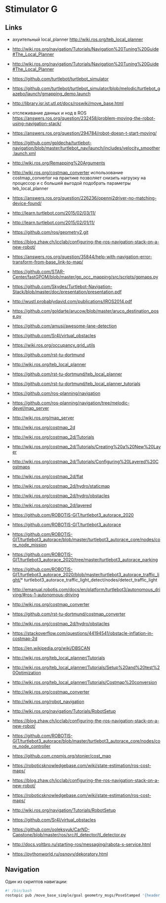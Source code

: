 # Stimulator G

## Links

* ахуительный local_planner http://wiki.ros.org/teb_local_planner
* http://wiki.ros.org/navigation/Tutorials/Navigation%20Tuning%20Guide#The_Local_Planner
* http://wiki.ros.org/navigation/Tutorials/Navigation%20Tuning%20Guide#The_Local_Planner
* https://github.com/turtlebot/turtlebot_simulator
* https://github.com/turtlebot/turtlebot_simulator/blob/melodic/turtlebot_gazebo/launch/gmapping_demo.launch
* http://library.isr.ist.utl.pt/docs/roswiki/move_base.html
* отслеживание данных и нод в ROS https://answers.ros.org/question/232458/problem-moving-the-robot-using-navigation-stack/
* https://answers.ros.org/question/294784/robot-doesn-t-start-moving/
* https://github.com/gpldecha/turtlebot-navigation/blob/master/turtlebot_nav/launch/includes/velocity_smoother.launch.xml
* http://wiki.ros.org/Remapping%20Arguments
* http://wiki.ros.org/costmap_converter использование costmap_convertor на практике позволяет снизить нагрузку на процессор и с большей выгодой подобрать параметры teb_local_planner
* https://answers.ros.org/question/226236/openni2driver-no-matching-device-found/
* http://learn.turtlebot.com/2015/02/03/11/
* http://learn.turtlebot.com/2015/02/01/11/
* https://github.com/ros/geometry2.git

* https://blog.zhaw.ch/icclab/configuring-the-ros-navigation-stack-on-a-new-robot/
* https://answers.ros.org/question/35844/help-with-navigation-error-transform-from-base_link-to-map/
* https://github.com/STAR-Center/fastGPOM/blob/master/gp_occ_mapping/src/scripts/gpmaps.py
* https://github.com/Skydes/Turtlebot-Navigation-Stack/blob/master/doc/presentation/presentation.pdf
* http://wustl.probablydavid.com/publications/IROS2014.pdf
* https://github.com/goldarte/arucow/blob/master/aruco_destination_pose.py
* https://github.com/amusi/awesome-lane-detection

* https://github.com/Sr4l/virtual_obstacles
* https://wiki.ros.org/occupancy_grid_utils

* https://github.com/rst-tu-dortmund
* http://wiki.ros.org/teb_local_planner
* https://github.com/rst-tu-dortmund/teb_local_planner
* https://github.com/rst-tu-dortmund/teb_local_planner_tutorials
* https://github.com/ros-planning/navigation
* https://github.com/ros-planning/navigation/tree/melodic-devel/map_server
* http://wiki.ros.org/map_server

* http://wiki.ros.org/costmap_2d
* http://wiki.ros.org/costmap_2d/Tutorials
* http://wiki.ros.org/costmap_2d/Tutorials/Creating%20a%20New%20Layer
* http://wiki.ros.org/costmap_2d/Tutorials/Configuring%20Layered%20Costmaps
* http://wiki.ros.org/costmap_2d/flat
* http://wiki.ros.org/costmap_2d/hydro/staticmap
* http://wiki.ros.org/costmap_2d/hydro/obstacles
* http://wiki.ros.org/costmap_2d/layered

* https://github.com/ROBOTIS-GIT/turtlebot3_autorace_2020
* https://github.com/ROBOTIS-GIT/turtlebot3_autorace
* https://github.com/ROBOTIS-GIT/turtlebot3_autorace/blob/master/turtlebot3_autorace_core/nodes/core_node_mission
* https://github.com/ROBOTIS-GIT/turtlebot3_autorace_2020/tree/master/turtlebot3_autorace_parking
* https://github.com/ROBOTIS-GIT/turtlebot3_autorace_2020/blob/master/turtlebot3_autorace_traffic_light/* turtlebot3_autorace_traffic_light_detect/nodes/detect_traffic_light
* http://emanual.robotis.com/docs/en/platform/turtlebot3/autonomous_driving/#ros-1-autonomous-driving

* http://wiki.ros.org/costmap_converter
* https://github.com/rst-tu-dortmund/costmap_converter
* http://wiki.ros.org/costmap_2d/hydro/obstacles
* https://stackoverflow.com/questions/44194541/obstacle-inflation-in-costmap-2d
* https://en.wikipedia.org/wiki/DBSCAN
* http://wiki.ros.org/teb_local_planner/Tutorials
* http://wiki.ros.org/teb_local_planner/Tutorials/Setup%20and%20test%20Optimization
* http://wiki.ros.org/teb_local_planner/Tutorials/Costmap%20conversion
* http://wiki.ros.org/costmap_converter
* http://wiki.ros.org/robot_navigation
* http://wiki.ros.org/navigation/Tutorials/RobotSetup
* https://blog.zhaw.ch/icclab/configuring-the-ros-navigation-stack-on-a-new-robot/
* https://github.com/ROBOTIS-GIT/turtlebot3_autorace/blob/master/turtlebot3_autorace_core/nodes/core_node_controller
* https://github.com.cnpmjs.org/stonier/cost_map
* https://roboticsknowledgebase.com/wiki/state-estimation/ros-cost-maps/

* https://blog.zhaw.ch/icclab/configuring-the-ros-navigation-stack-on-a-new-robot/
* https://roboticsknowledgebase.com/wiki/state-estimation/ros-cost-maps/
* http://wiki.ros.org/navigation/Tutorials/RobotSetup
* https://github.com/Sr4l/virtual_obstacles
* https://github.com/ooleksyuk/CarND-Capstone/blob/master/ros/src/tl_detector/tl_detector.py
* http://docs.voltbro.ru/starting-ros/messaging/rabota-s-service.html
* https://pythonworld.ru/osnovy/dekoratory.html

## Navigation

Один из скриптов навигации:

```bash
#! /bin/bash
rostopic pub /move_base_simple/goal geometry_msgs/PoseStamped '{header: {stamp: now, frame_id: "map"}, pose: {position: {x: 0.674, y: 0.119, z: 0.0}, orientation: {w: 1.0}}}'
```
